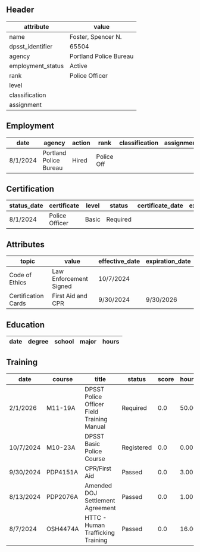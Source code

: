 ## Header
| attribute | value |
| --------- | ----- |
| name | Foster, Spencer N. |
| dpsst_identifier | 65504 |
| agency | Portland Police Bureau |
| employment_status | Active |
| rank | Police Officer |
| level |  |
| classification |  |
| assignment |  |
## Employment
| date | agency | action | rank | classification | assignment |
| ---- | ------ | ------ | ---- | -------------- | ---------- |
| 8/1/2024 | Portland Police Bureau | Hired | Police Off |  |  |
## Certification
| status_date | certificate | level | status | certificate_date | expiration_date | probation_date |
| ----------- | ----------- | ----- | ------ | ---------------- | --------------- | -------------- |
| 8/1/2024 | Police Officer | Basic | Required |  |  | 2/1/2026 |
## Attributes
| topic | value | effective_date | expiration_date |
| ----- | ----- | -------------- | --------------- |
| Code of Ethics | Law Enforcement Signed | 10/7/2024 |  |
| Certification Cards | First Aid and CPR | 9/30/2024 | 9/30/2026 |
## Education
| date | degree | school | major | hours |
| ---- | ------ | ------ | ----- | ----- |
## Training
| date | course | title | status | score | hours |
| ---- | ------ | ----- | ------ | ----- | ----- |
| 2/1/2026 | M11-19A | DPSST Police Officer Field Training Manual | Required | 0.0 | 50.00 |
| 10/7/2024 | M10-23A | DPSST Basic Police Course | Registered | 0.0 | 0.00 |
| 9/30/2024 | PDP4151A | CPR/First Aid | Passed | 0.0 | 3.00 |
| 8/13/2024 | PDP2076A | Amended DOJ Settlement Agreement | Passed | 0.0 | 1.00 |
| 8/7/2024 | OSH4474A | HTTC - Human Trafficking Training | Passed | 0.0 | 16.00 |
